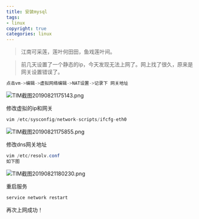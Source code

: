 ```yaml
---
title: 安装mysql
tags: 
- linux
copyright: true
categories: linux
---
```




<blockquote class="blockquote-center">江南可采莲，莲叶何田田，鱼戏莲叶间。</blockquote>


<!-- more -->
> 前几天设置了一个静态的ip，今天发现无法上网了。网上找了很久，原来是网关设置错误了。

```Java
点击vm->编辑->虚拟网络编辑->NAT设置->记录下 网关地址
```
![TIM截图20190821175143.png](https://upload-images.jianshu.io/upload_images/2953304-7dc58b5f21f7dd49.png?imageMogr2/auto-orient/strip%7CimageView2/2/w/1240)


修改虚拟的ip和网关
```Java
vim /etc/sysconfig/network-scripts/ifcfg-eth0 
```
![TIM截图20190821175855.png](https://upload-images.jianshu.io/upload_images/2953304-0ee255db9d616f8d.png?imageMogr2/auto-orient/strip%7CimageView2/2/w/1240)


修改dns网关地址
```Java
vim /etc/resolv.conf  
如下图
```



![TIM截图20190821180230.png](https://upload-images.jianshu.io/upload_images/2953304-a566fefc0c87e0a4.png?imageMogr2/auto-orient/strip%7CimageView2/2/w/1240)



重启服务
```Java
service network restart 
```


再次上网成功！